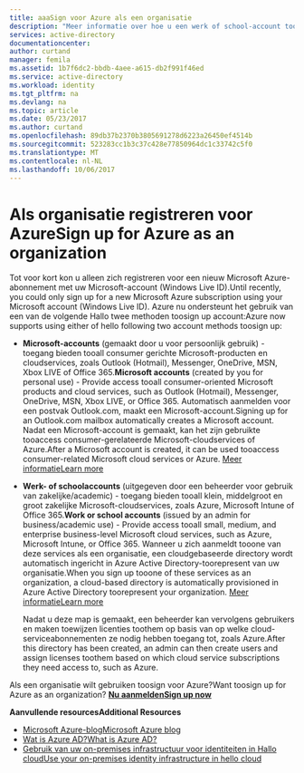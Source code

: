 ```yaml
---
title: aaaSign voor Azure als een organisatie
description: "Meer informatie over hoe u een werk of school-account tooleverage Hallo bestaande gebruikersaccounts, beleidsregels, instellingen of on-premises serverimplementaties u al hebt en efficiënter tussen de on-premises identity infrastructuur van uw organisatie en de Azure AD kunt gebruiken."
services: active-directory
documentationcenter: 
author: curtand
manager: femila
ms.assetid: 1b7f6dc2-bbdb-4aee-a615-db2f991f46ed
ms.service: active-directory
ms.workload: identity
ms.tgt_pltfrm: na
ms.devlang: na
ms.topic: article
ms.date: 05/23/2017
ms.author: curtand
ms.openlocfilehash: 89db37b2370b3805691278d6223a26450ef4514b
ms.sourcegitcommit: 523283cc1b3c37c428e77850964dc1c33742c5f0
ms.translationtype: MT
ms.contentlocale: nl-NL
ms.lasthandoff: 10/06/2017
---
```

# <a name="sign-up-for-azure-as-an-organization"></a><span data-ttu-id="e66a5-103">Als organisatie registreren voor Azure</span><span class="sxs-lookup"><span data-stu-id="e66a5-103">Sign up for Azure as an organization</span></span>
<span data-ttu-id="e66a5-104">Tot voor kort kon u alleen zich registreren voor een nieuw Microsoft Azure-abonnement met uw Microsoft-account (Windows Live ID).</span><span class="sxs-lookup"><span data-stu-id="e66a5-104">Until recently, you could only sign up for a new Microsoft Azure subscription using your Microsoft account (Windows Live ID).</span></span> <span data-ttu-id="e66a5-105">Azure nu ondersteunt het gebruik van een van de volgende Hallo twee methoden toosign up account:</span><span class="sxs-lookup"><span data-stu-id="e66a5-105">Azure now supports using either of hello following two account methods toosign up:</span></span>

* <span data-ttu-id="e66a5-106">**Microsoft-accounts** (gemaakt door u voor persoonlijk gebruik) - toegang bieden tooall consumer gerichte Microsoft-producten en cloudservices, zoals Outlook (Hotmail), Messenger, OneDrive, MSN, Xbox LIVE of Office 365.</span><span class="sxs-lookup"><span data-stu-id="e66a5-106">**Microsoft accounts** (created by you for personal use) - Provide access tooall consumer-oriented Microsoft products and cloud services, such as Outlook (Hotmail), Messenger, OneDrive, MSN, Xbox LIVE, or Office 365.</span></span> <span data-ttu-id="e66a5-107">Automatisch aanmelden voor een postvak Outlook.com, maakt een Microsoft-account.</span><span class="sxs-lookup"><span data-stu-id="e66a5-107">Signing up for an Outlook.com mailbox automatically creates a Microsoft account.</span></span> <span data-ttu-id="e66a5-108">Nadat een Microsoft-account is gemaakt, kan het zijn gebruikte tooaccess consumer-gerelateerde Microsoft-cloudservices of Azure.</span><span class="sxs-lookup"><span data-stu-id="e66a5-108">After a Microsoft account is created, it can be used tooaccess consumer-related Microsoft cloud services or Azure.</span></span> [<span data-ttu-id="e66a5-109">Meer informatie</span><span class="sxs-lookup"><span data-stu-id="e66a5-109">Learn more</span></span>](http://www.microsoft.com/account/default.aspx)
* <span data-ttu-id="e66a5-110">**Werk- of schoolaccounts** (uitgegeven door een beheerder voor gebruik van zakelijke/academic) - toegang bieden tooall klein, middelgroot en groot zakelijke Microsoft-cloudservices, zoals Azure, Microsoft Intune of Office 365.</span><span class="sxs-lookup"><span data-stu-id="e66a5-110">**Work or school accounts** (issued by an admin for business/academic use) - Provide access tooall small, medium, and enterprise business-level Microsoft cloud services, such as Azure, Microsoft Intune, or Office 365.</span></span> <span data-ttu-id="e66a5-111">Wanneer u zich aanmeldt tooone van deze services als een organisatie, een cloudgebaseerde directory wordt automatisch ingericht in Azure Active Directory-toorepresent van uw organisatie.</span><span class="sxs-lookup"><span data-stu-id="e66a5-111">When you sign up tooone of these services as an organization, a cloud-based directory is automatically provisioned in Azure Active Directory toorepresent your organization.</span></span> [<span data-ttu-id="e66a5-112">Meer informatie</span><span class="sxs-lookup"><span data-stu-id="e66a5-112">Learn more</span></span>](active-directory-administer.md)
  
    <span data-ttu-id="e66a5-113">Nadat u deze map is gemaakt, een beheerder kan vervolgens gebruikers en maken toewijzen licenties toothem op basis van op welke cloud-serviceabonnementen ze nodig hebben toegang tot, zoals Azure.</span><span class="sxs-lookup"><span data-stu-id="e66a5-113">After this directory has been created, an admin can then create users and assign licenses toothem based on which cloud service subscriptions they need access to, such as Azure.</span></span>

<span data-ttu-id="e66a5-114">Als een organisatie wilt gebruiken toosign voor Azure?</span><span class="sxs-lookup"><span data-stu-id="e66a5-114">Want toosign up for Azure as an organization?</span></span> [<span data-ttu-id="e66a5-115">**Nu aanmelden**</span><span class="sxs-lookup"><span data-stu-id="e66a5-115">**Sign up now**</span></span>](https://azure.microsoft.com/pricing/purchase-options/)

<span data-ttu-id="e66a5-116">**Aanvullende resources**</span><span class="sxs-lookup"><span data-stu-id="e66a5-116">**Additional Resources**</span></span>

* [<span data-ttu-id="e66a5-117">Microsoft Azure-blog</span><span class="sxs-lookup"><span data-stu-id="e66a5-117">Microsoft Azure blog</span></span>](https://azure.microsoft.com/blog/)
* [<span data-ttu-id="e66a5-118">Wat is Azure AD?</span><span class="sxs-lookup"><span data-stu-id="e66a5-118">What is Azure AD?</span></span>](active-directory-whatis.md)
* [<span data-ttu-id="e66a5-119">Gebruik van uw on-premises infrastructuur voor identiteiten in Hallo cloud</span><span class="sxs-lookup"><span data-stu-id="e66a5-119">Use your on-premises identity infrastructure in hello cloud</span></span>](active-directory-aadconnect.md)

